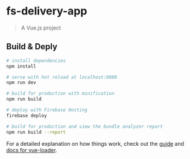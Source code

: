 # fs-delivery-app

> A Vue.js project

## Build & Deply

``` bash
# install dependencies
npm install

# serve with hot reload at localhost:8080
npm run dev

# build for production with minification
npm run build

# deploy with Firebase Hosting
firebase deploy

# build for production and view the bundle analyzer report
npm run build --report
```

For a detailed explanation on how things work, check out the [guide](http://vuejs-templates.github.io/webpack/) and [docs for vue-loader](http://vuejs.github.io/vue-loader).
